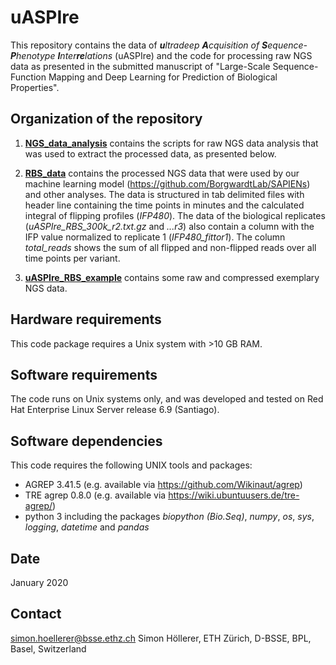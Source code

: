 # uASPIre

This repository contains the data of _**u**ltradeep **A**cquisition of **S**equence-**P**henotype **I**nter**re**lations_ (uASPIre) and the code for processing raw NGS data as presented in the submitted manuscript of "Large-Scale Sequence-Function Mapping and Deep Learning for Prediction of Biological Properties".

## Organization of the repository

1. [**NGS_data_analysis**](NGS_data_analysis) contains the scripts for raw NGS data analysis that was used to extract the processed data, as presented below. 

2. [**RBS_data**](RBS_data) contains the processed NGS data that were used by our machine learning model (https://github.com/BorgwardtLab/SAPIENs) and other analyses. The data is structured in tab delimited files with header line containing the time points in minutes and the calculated integral of flipping profiles (_IFP480_). The data of the biological replicates (_uASPIre_RBS_300k_r2.txt.gz_ and _...r3_) also contain a column with the IFP value normalized to replicate 1 (_IFP480_fittor1_). The column _total_reads_ shows the sum of all flipped and non-flipped reads over all time points per variant.

3. [**uASPIre_RBS_example**](uASPIre_RBS_example) contains some raw and compressed exemplary NGS data.

## Hardware requirements
This code package requires a Unix system with >10 GB RAM.

## Software requirements
The code runs on Unix systems only, and was developed and tested on Red Hat Enterprise Linux Server release 6.9 (Santiago).

## Software dependencies
This code requires the following UNIX tools and packages:

+ AGREP 3.41.5 (e.g. available via https://github.com/Wikinaut/agrep)
+ TRE agrep 0.8.0 (e.g. available via https://wiki.ubuntuusers.de/tre-agrep/)
+ python 3 including the packages _biopython (Bio.Seq)_, _numpy_, _os_, _sys_, _logging_, _datetime_ and _pandas_

## Date
January 2020

## Contact
simon.hoellerer@bsse.ethz.ch
Simon Höllerer, ETH Zürich, D-BSSE, BPL, Basel, Switzerland 
